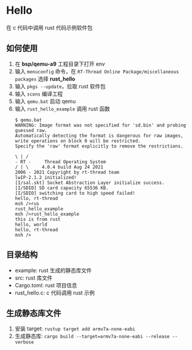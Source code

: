 # Hello

在 c 代码中调用 rust 代码示例软件包

## 如何使用

1. 在 **bsp/qemu-a9** 工程目录下打开 env
2. 输入 `menuconfig` 命令，在 `RT-Thread Online Package/miscellaneous packages` 选择 **rust_hello** 
3. 输入 `pkgs --update`，拉取 rust 软件包
4. 输入 `scons` 编译工程
5. 输入 `qemu.bat` 启动 qemu
6. 输入 `rust_hello_example` 调用 rust 函数
    ```shell
    $ qemu.bat
    WARNING: Image format was not specified for 'sd.bin' and probing guessed raw.
    Automatically detecting the format is dangerous for raw images, write operations on block 0 will be restricted.
    Specify the 'raw' format explicitly to remove the restrictions.
    
    \ | /
    - RT -     Thread Operating System
    / | \     4.0.4 build Aug 24 2021
    2006 - 2021 Copyright by rt-thread team
    lwIP-2.1.2 initialized!
    [I/sal.skt] Socket Abstraction Layer initialize success.
    [I/SDIO] SD card capacity 65536 KB.
    [I/SDIO] switching card to high speed failed!
    hello, rt-thread
    msh />rus
    rust_hello_example
    msh />rust_hello_example
    this is from rust
    hello, world
    hello, rt-thread
    msh />
    ```

## 目录结构

- example: rust 生成的静态库文件
- src: rust 库文件
- Cargo.toml: rust 项目信息
- rust_hello.c: c 代码调用 rust 示例

## 生成静态库文件

1. 安装 target: `rustup target add armv7a-none-eabi`
2. 生成静态库: `cargo build --target=armv7a-none-eabi --release --verbose`


